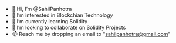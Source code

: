 - 👋 Hi, I’m @SahilPanhotra
- 👀 I’m interested in Blockchian Technology 
- 🌱 I’m currently learning Solidity
- 💞️ I’m looking to collaborate on Solidity Projects
- 📫 Reach me by dropping an email to "sahilpanhotra@gmail.com"

<!---
blockchainmastery/blockchainmastery is a ✨ special ✨ repository because its `README.md` (this file) appears on your GitHub profile.
You can click the Preview link to take a look at your changes.
--->

